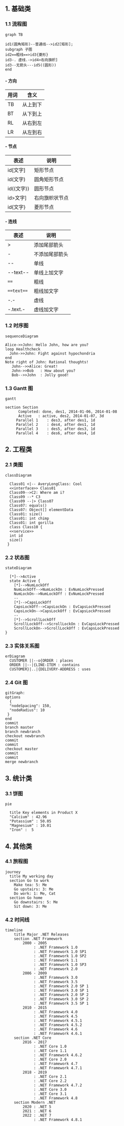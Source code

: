 ## 1. 基础类

### 1.1 流程图

```mermaid
graph TB

id1(圆角矩形)--普通线-->id2[矩形];
subgraph 子图
id2==粗线==>id3{菱形}
id3-. 虚线.->id4>右向旗帜]
id3--无箭头---id5((圆形))
end
```

#### - 方向

| 用词 | 含义     |
| ---- | -------- |
| TB   | 从上到下 |
| BT   | 从下到上 |
| RL   | 从右到左 |
| LR   | 从左到右 |

#### - 节点

| 表述       | 说明           |
| ---------- | -------------- |
| id[文字]   | 矩形节点       |
| id(文字)   | 圆角矩形节点   |
| id((文字)) | 圆形节点       |
| id>文字]   | 右向旗帜状节点 |
| id{文字}   | 菱形节点       |

#### - 连线

| 表述       | 说明           |
| ---------- | -------------- |
| >          | 添加尾部箭头   |
| -          | 不添加尾部箭头 |
| --         | 单线           |
| --text--   | 单线上加文字   |
| `==`       | 粗线           |
| `==text==` | 粗线加文字     |
| -.-        | 虚线           |
| -.text.-   | 虚线加文字     |

### 1.2 时序图

```mermaid
sequenceDiagram

Alice->>John: Hello John, how are you?
loop Healthcheck
  John->>John: Fight against hypochondria
end
Note right of John: Rational thoughts!
   John-->>Alice: Great!
   John->>Bob   : How about you?
   Bob-->>John  : Jolly good!
```

### 1.3 Gantt 图

```mermaid
gantt

section Section
      Completed: done, des1, 2014-01-06, 2014-01-08
      Active   : active, des2, 2014-01-07, 3d
     Parallel 1    : des3, after des1, 1d
     Parallel 2    : des4, after des1, 1d
     Parallel 3    : des5, after des3, 1d
     Parallel 4    : des6, after des4, 1d
```

## 2. 工程类

### 2.1 类图

```mermaid
classDiagram

  Class01 <|-- AveryLongClass: Cool
  <<interface>> Class01
  Class09-->C2: Where am i?
  Class09 --* C3
  Class09 --|> Class07
  Class07: equals()
  Class07: Object[] elementData
  Class01: size()
  Class01: int chimp
  Class01: int gorilla
  class Class10 {
  <<service>>
  int id
  size()
 }
```

### 2.2 状态图

```mermaid
stateDiagram

  [*]-->Active
  state Active {
    [*]-->NumLockOff
    NumLockOff-->NumLockOn : EvNumLockPressed
    NumLockOn-->NumLockOff : EvNumLockPressed
    --
    [*]-->CapsLockOff
    CapsLockOff-->CapsLockOn : EvCapsLockPressed
    CapsLockOn-->CapsLockOff : EvCapsLockPressed
    --
    [*]-->ScrollLockOff
    ScrollLockOff-->ScrollLockOn : EvCapsLockPressed
    ScrollLockOn-->ScrollLockOff : EvCapsLockPressed
}
```

### 2.3 实体关系图

```mermaid
erDiagram
  CUSTOMER ||--o{ORDER : places
  ORDER ||--|{LINE-ITEM : contains
  CUSTOMER}|..|{DELIVERY-ADDRESS : uses
```

### 2.4 Git 图

```mermaid
gitGraph:
options
  {
  "nodeSpacing": 150,
  "nodeRadius": 10
 }
end
commit
branch master
branch newbranch
checkout newbranch
commit
commit
checkout master
commit
commit
merge newbranch
```

## 3. 统计类

### 3.1 饼图

```mermaid
pie

  title Key elements in Product X
  "Calcium" : 42.96
  "Potassium" : 50.05
  "Magnesium" : 10.01
  "Iron" :  5
```

## 4. 其他类

### 4.1 旅程图

```mermaid
journey
  title My working day
  section Go to work
    Make tea: 5: Me
    Go upstairs: 3: Me
    Do work: 1: Me, Cat
  section Go home
    Go downstairs: 5: Me
    Sit down: 3: Me
```

### 4.2 时间线

```mermaid
timeline
    title Major .NET Releases
    section .NET Framework
        2000 - 2005 
             : .NET Framework 1.0
             : .NET Framework 1.0 SP1
             : .NET Framework 1.0 SP2
             : .NET Framework 1.1
             : .NET Framework 1.0 SP3
             : .NET Framework 2.0
        2006 - 2009 
             : .NET Framework 3.0
             : .NET Framework 3.5 
             : .NET Framework 2.0 SP 1 
             : .NET Framework 3.0 SP 1 
             : .NET Framework 2.0 SP 2 
             : .NET Framework 3.0 SP 2 
             : .NET Framework 3.5 SP 1
        2010 - 2015 
             : .NET Framework 4.0
             : .NET Framework 4.5
             : .NET Framework 4.5.1
             : .NET Framework 4.5.2
             : .NET Framework 4.6
             : .NET Framework 4.6.1
    section .NET Core
        2016 - 2017 
             : .NET Core 1.0
             : .NET Core 1.1
             : .NET Framework 4.6.2
             : .NET Core 2.0
             : .NET Framework 4.7
             : .NET Framework 4.7.1
        2018 - 2019 
             : .NET Core 2.1
             : .NET Core 2.2
             : .NET Framework 4.7.2             
             : .NET Core 3.0
             : .NET Core 3.1
             : .NET Framework 4.8
    section Modern .NET
        2020 : .NET 5
        2021 : .NET 6
        2022 : .NET 7
             : .NET Framework 4.8.1
```

